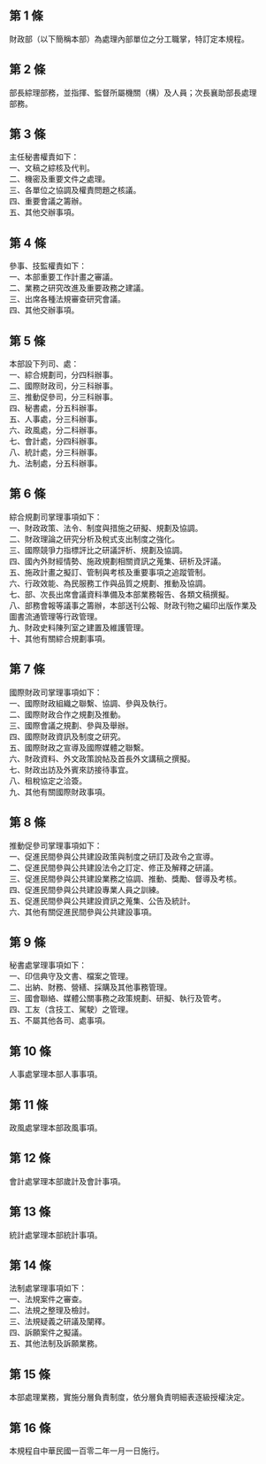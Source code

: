 第 1 條
-------
財政部（以下簡稱本部）為處理內部單位之分工職掌，特訂定本規程。

第 2 條
-------
部長綜理部務，並指揮、監督所屬機關（構）及人員；次長襄助部長處理  
部務。

第 3 條
-------
主任秘書權責如下：  
一、文稿之綜核及代判。  
二、機密及重要文件之處理。  
三、各單位之協調及權責問題之核議。  
四、重要會議之籌辦。  
五、其他交辦事項。

第 4 條
-------
參事、技監權責如下：  
一、本部重要工作計畫之審議。  
二、業務之研究改進及重要政務之建議。  
三、出席各種法規審查研究會議。  
四、其他交辦事項。

第 5 條
-------
本部設下列司、處：  
一、綜合規劃司，分四科辦事。  
二、國際財政司，分三科辦事。  
三、推動促參司，分三科辦事。  
四、秘書處，分五科辦事。  
五、人事處，分三科辦事。  
六、政風處，分二科辦事。  
七、會計處，分四科辦事。  
八、統計處，分三科辦事。  
九、法制處，分五科辦事。

第 6 條
-------
綜合規劃司掌理事項如下：  
一、財政政策、法令、制度與措施之研擬、規劃及協調。  
二、財政理論之研究分析及稅式支出制度之強化。  
三、國際競爭力指標評比之研議評析、規劃及協調。  
四、國內外財經情勢、施政規劃相關資訊之蒐集、研析及評議。  
五、施政計畫之擬訂、管制與考核及重要事項之追蹤管制。  
六、行政效能、為民服務工作與品質之規劃、推動及協調。  
七、部、次長出席會議資料準備及本部業務報告、各類文稿撰擬。  
八、部務會報等議事之籌辦，本部送刊公報、財政刊物之編印出版作業及  
    圖書流通管理等行政管理。  
九、財政史料陳列室之建置及維護管理。  
十、其他有關綜合規劃事項。

第 7 條
-------
國際財政司掌理事項如下：  
一、國際財政組織之聯繫、協調、參與及執行。  
二、國際財政合作之規劃及推動。  
三、國際會議之規劃、參與及舉辦。  
四、國際財政資訊及制度之研究。  
五、國際財政之宣導及國際媒體之聯繫。  
六、財政資料、外文政策說帖及首長外文講稿之撰擬。  
七、財政出訪及外賓來訪接待事宜。  
八、租稅協定之洽簽。  
九、其他有關國際財政事項。

第 8 條
-------
推動促參司掌理事項如下：  
一、促進民間參與公共建設政策與制度之研訂及政令之宣導。  
二、促進民間參與公共建設法令之訂定、修正及解釋之研議。  
三、促進民間參與公共建設業務之協調、推動、獎勵、督導及考核。  
四、促進民間參與公共建設專業人員之訓練。  
五、促進民間參與公共建設資訊之蒐集、公告及統計。  
六、其他有關促進民間參與公共建設事項。

第 9 條
-------
秘書處掌理事項如下：  
一、印信典守及文書、檔案之管理。  
二、出納、財務、營繕、採購及其他事務管理。  
三、國會聯絡、媒體公關事務之政策規劃、研擬、執行及管考。  
四、工友（含技工、駕駛）之管理。  
五、不屬其他各司、處事項。

第 10 條
--------
人事處掌理本部人事事項。

第 11 條
--------
政風處掌理本部政風事項。

第 12 條
--------
會計處掌理本部歲計及會計事項。

第 13 條
--------
統計處掌理本部統計事項。

第 14 條
--------
法制處掌理事項如下：  
一、法規案件之審查。  
二、法規之整理及檢討。  
三、法規疑義之研議及闡釋。  
四、訴願案件之擬議。  
五、其他法制及訴願業務。

第 15 條
--------
本部處理業務，實施分層負責制度，依分層負責明細表逐級授權決定。

第 16 條
--------
本規程自中華民國一百零二年一月一日施行。


